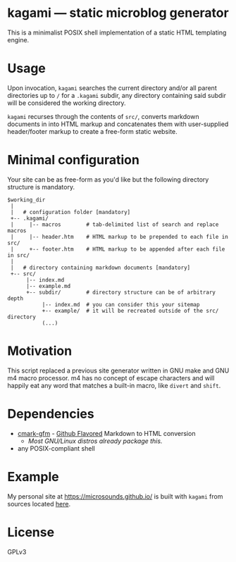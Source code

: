 # kagami — static microblog generator

This is a minimalist POSIX shell implementation of a static HTML templating engine.

# Usage
Upon invocation, `kagami` searches the current directory and/or all parent directories up to `/` for a `.kagami` subdir, any directory containing said subdir will be considered the working directory.

`kagami` recurses through the contents of `src/`, converts markdown documents in into HTML markup and concatenates them with user-supplied header/footer markup to create a free-form static website.

# Minimal configuration
Your site can be as free-form as you'd like but the following directory structure is mandatory.

```
$working_dir
 |
 |   # configuration folder [mandatory]
 +-- .kagami/
 |     |-- macros        # tab-delimited list of search and replace macros
 |     |-- header.htm    # HTML markup to be prepended to each file in src/
 |     +-- footer.htm    # HTML markup to be appended after each file in src/
 |
 |   # directory containing markdown documents [mandatory]
 +-- src/
      |-- index.md
      |-- example.md
      +-- subdir/        # directory structure can be of arbitrary depth
           |-- index.md  # you can consider this your sitemap
           +-- example/  # it will be recreated outside of the src/ directory
           (...)
```

# Motivation
This script replaced a previous site generator written in GNU make and GNU m4 macro processor. m4 has no concept of escape characters and will happily eat any word that matches a built-in macro, like `divert` and `shift`.

# Dependencies
* [cmark-gfm](https://github.com/github/cmark-gfm) - [Github Flavored](https://github.github.com/gfm/) Markdown to HTML conversion
	* _Most GNU/Linux distros already package this._
* any POSIX-compliant shell

# Example
My personal site at https://microsounds.github.io/ is built with `kagami` from sources located [here](https://github.com/microsounds/microsounds.github.io).

# License
GPLv3
